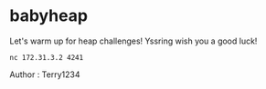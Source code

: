 babyheap
===

Let's warm up for heap challenges!
Yssring wish you a good luck!

`nc 172.31.3.2 4241`

Author : Terry1234
